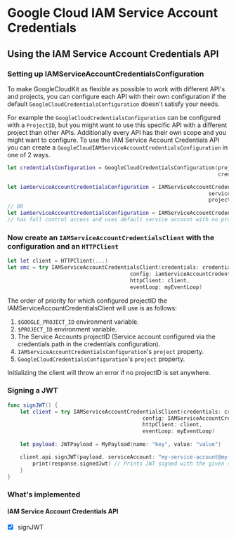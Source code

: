 # Google Cloud IAM Service Account Credentials

## Using the IAM Service Account Credentials API

### Setting up IAMServiceAccountCredentialsConfiguration

To make GoogleCloudKit as flexible as possible to work with different API's and projects,
you can configure each API with their own configuration if the default `GoogleCloudCredentialsConfiguration` doesn't satisfy your needs.

For example the `GoogleCloudCredentialsConfiguration` can be configured with a `ProjectID`, but you might
want to use this specific API with a different project than other APIs. Additionally every API has their own scope and you might want to configure.
To use the IAM Service Account Credentials API you can create a `GoogleCloudIAMServiceAccountCredentialsConfiguration` in one of 2 ways.

```swift
let credentialsConfiguration = GoogleCloudCredentialsConfiguration(project: "my-project-1",
                                                                   credentialsFile: "/path/to/service-account.json")

let iamServiceAccountCredentialsConfiguration = IAMServiceAccountCredentialsConfiguration(scope: [.cloudPlatform],
                                                                serviceAccount: "default",
                                                                project: "my-project-2")
// OR
let iamServiceAccountCredentialsConfiguration = IAMServiceAccountCredentialsConfiguration.default() 
// has full control access and uses default service account with no project specified.
```

### Now create an `IAMServiceAccountCredentialsClient` with the configuration and an `HTTPClient`
```swift
let let client = HTTPClient(...)
let smc = try IAMServiceAccountCredentialsClient(credentials: credentialsConfiguration,
                                       config: iamServiceAccountCredentialsConfiguration,
                                       httpClient: client,
                                       eventLoop: myEventLoop)

```
The order of priority for which configured projectID the IAMServiceAccountCredentialsClient will use is as follows:
1. `$GOOGLE_PROJECT_ID` environment variable.
1. `$PROJECT_ID` environment variable.
2. The Service Accounts projectID (Service account configured via the credentials path in the credentials configuration).
3. `IAMServiceAccountCredentialsConfiguration`'s `project` property.
4. `GoogleCloudCredentialsConfiguration`'s `project` property.

Initializing the client will throw an error if no projectID is set anywhere.

### Signing a JWT

```swift
func signJWT() {
    let client = try IAMServiceAccountCredentialsClient(credentials: credentialsConfiguration,
                                           config: IAMServiceAccountCredentialsConfiguration,
                                           httpClient: client,
                                           eventLoop: myEventLoop)
                                           
    let payload: JWTPayload = MyPayload(name: "key", value: "value")

    client.api.signJWT(payload, serviceAccount: "my-service-account@my-domain.com").map { response in
        print(response.signedJwt) // Prints JWT signed with the given service account's credentials 
    }
}
```
### What's implemented

#### IAM Service Account Credentials API
* [x] signJWT
